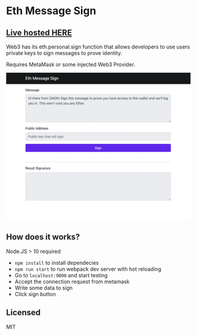 # Eth Message Sign

## [Live hosted HERE](https://docs.zmok.io/eth-message-sign/dist/index.html)

Web3 has its eth.personal.sign function that allows developers to use users private keys to sign messages to prove identity.

Requires MetaMask or some injected Web3 Provider.

<img src="./static/preview.png" width="500" alt="preview"/>

## How does it works?

Node.JS > 10 required

* `npm install` to install dependecies
* `npm run start` to run webpack dev server with hot reloading
* Go to `localhost:9000` and start testing
* Accept the connection request from metamask
* Write some data to sign
* Click sign button

## Licensed

MIT
